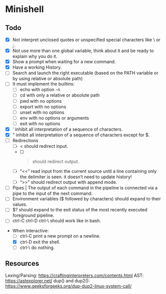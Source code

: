 # Minishell

## Todo

- [x] Not interpret unclosed quotes or unspecified special characters like \ or ;.
- [x] Not use more than one global variable, think about it and be ready to explain why you do it.
- [x] Show a prompt when waiting for a new command.
- [x] Have a working History.
- [ ] Search and launch the right executable (based on the PATH variable or by using relative or absolute path)
- [ ] It must implement the builtins:
  - [ ] echo with option -n
  - [ ] cd with only a relative or absolute path
  - [ ] pwd with no options
  - [ ] export with no options
  - [ ] unset with no options
  - [ ] env with no options or arguments
  - [ ] exit with no options
- [x] ’ inhibit all interpretation of a sequence of characters.
- [x] " inhibit all interpretation of a sequence of characters except for $.
- [ ] Redirections
  - [ ] < should redirect input.
  - [ ] > should redirect output.
  - [ ] “<<” read input from the current source until a line containing only the delimiter is seen. it doesn’t need to update history!
  - [ ] “>>” should redirect output with append mode.
- [ ] Pipes | The output of each command in the pipeline is connected via a pipe to the input of the next command.
- [ ] Environment variables ($ followed by characters) should expand to their values.
- [ ] $? should expand to the exit status of the most recently executed foreground
      pipeline.
- [ ] ctrl-C ctrl-D ctrl-\ should work like in bash.
- When interactive:
  - [ ] ctrl-C print a new prompt on a newline.
  - [x] ctrl-D exit the shell.
  - [ ] ctrl-\ do nothing.

## Resources

Lexing/Parsing: https://craftinginterpreters.com/contents.html
AST: https://astexplorer.net/
dup() and dup2(): https://www.geeksforgeeks.org/dup-dup2-linux-system-call/
